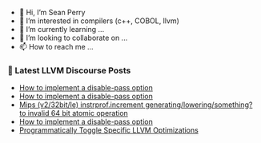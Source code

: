 - 👋 Hi, I’m Sean Perry
- 👀 I’m interested in compilers (c++, COBOL, llvm)
- 🌱 I’m currently learning ...
- 💞️ I’m looking to collaborate on ...
- 📫 How to reach me ...

<!---
s66perry/s66perry is a ✨ special ✨ repository because its `README.md` (this file) appears on your GitHub profile.
You can click the Preview link to take a look at your changes.
--->
### 📕 Latest LLVM Discourse Posts

<!-- DISCOURSE-LLVM:START -->
- [How to implement a disable-pass option](https://discourse.llvm.org/t/how-to-implement-a-disable-pass-option/71149#post_4)
- [How to implement a disable-pass option](https://discourse.llvm.org/t/how-to-implement-a-disable-pass-option/71149#post_3)
- [Mips &lpar;v2/32bit/le&rpar; instrprof.increment generating/lowering/something? to invalid 64 bit atomic operation](https://discourse.llvm.org/t/mips-v2-32bit-le-instrprof-increment-generating-lowering-something-to-invalid-64-bit-atomic-operation/71147#post_3)
- [How to implement a disable-pass option](https://discourse.llvm.org/t/how-to-implement-a-disable-pass-option/71149#post_2)
- [Programmatically Toggle Specific LLVM Optimizations](https://discourse.llvm.org/t/programmatically-toggle-specific-llvm-optimizations/48741#post_6)
<!-- DISCOURSE-LLVM:END -->
